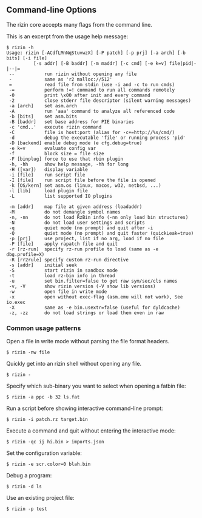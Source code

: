 ## Command-line Options

The rizin core accepts many flags from the command line.

This is an excerpt from the usage help message:
```
$ rizin -h
Usage: rizin [-ACdfLMnNqStuvwzX] [-P patch] [-p prj] [-a arch] [-b bits] [-i file]
          [-s addr] [-B baddr] [-m maddr] [-c cmd] [-e k=v] file|pid|-|--|=
 --           run rizin without opening any file
 -            same as 'r2 malloc://512'
 =            read file from stdin (use -i and -c to run cmds)
 -=           perform !=! command to run all commands remotely
 -0           print \x00 after init and every command
 -2           close stderr file descriptor (silent warning messages)
 -a [arch]    set asm.arch
 -A           run 'aaa' command to analyze all referenced code
 -b [bits]    set asm.bits
 -B [baddr]   set base address for PIE binaries
 -c 'cmd..'   execute rizin command
 -C           file is host:port (alias for -c+=http://%s/cmd/)
 -d           debug the executable 'file' or running process 'pid'
 -D [backend] enable debug mode (e cfg.debug=true)
 -e k=v       evaluate config var
 -f           block size = file size
 -F [binplug] force to use that rbin plugin
 -h, -hh      show help message, -hh for long
 -H ([var])   display variable
 -i [file]    run script file
 -I [file]    run script file before the file is opened
 -k [OS/kern] set asm.os (linux, macos, w32, netbsd, ...)
 -l [lib]     load plugin file
 -L           list supported IO plugins
```
```
 -m [addr]    map file at given address (loadaddr)
 -M           do not demangle symbol names
 -n, -nn      do not load RzBin info (-nn only load bin structures)
 -N           do not load user settings and scripts
 -q           quiet mode (no prompt) and quit after -i
 -Q           quiet mode (no prompt) and quit faster (quickLeak=true)
 -p [prj]     use project, list if no arg, load if no file
 -P [file]    apply rapatch file and quit
 -r [rz-run]  specify rz-run profile to load (same as -e dbg.profile=X)
 -R [rr2rule] specify custom rz-run directive
 -s [addr]    initial seek
 -S           start rizin in sandbox mode
 -t           load rz-bin info in thread
 -u           set bin.filter=false to get raw sym/sec/cls names
 -v, -V       show rizin version (-V show lib versions)
 -w           open file in write mode
 -x           open without exec-flag (asm.emu will not work), See io.exec
 -X           same as -e bin.usextr=false (useful for dyldcache)
 -z, -zz      do not load strings or load them even in raw
```

### Common usage patterns

Open a file in write mode without parsing the file format headers.
```
$ rizin -nw file
```
Quickly get into an rizin shell without opening any file.
```
$ rizin -
```
Specify which sub-binary you want to select when opening a fatbin file:
```
$ rizin -a ppc -b 32 ls.fat
```
Run a script before showing interactive command-line prompt:
```
$ rizin -i patch.rz target.bin
```
Execute a command and quit without entering the interactive mode:
```
$ rizin -qc ij hi.bin > imports.json
```
Set the configuration variable:
```
$ rizin -e scr.color=0 blah.bin
```
Debug a program:
```
$ rizin -d ls
```
Use an existing project file:
```
$ rizin -p test
```
